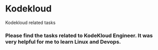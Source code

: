 # Kodekloud
Kodekloud related tasks

### Please find the tasks related to KodeKloud Engineer. It was very helpful for me to learn Linux and Devops.


